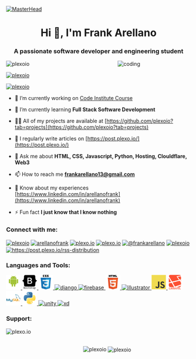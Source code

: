 [![MasterHead](https://nft.plexo.io/bannergithub.png)](https://plexo.io)
<h1 align="center">Hi 👋, I'm Frank Arellano</h1>
<h3 align="center">A passionate software developer and engineering student</h3>
<img align="right" alt="coding" src="https://nft.plexo.io/github.gif" width="200">

<p align="left"> <img src="https://komarev.com/ghpvc/?username=plexoio&label=Profile%20views&color=0e75b6&style=flat" alt="plexoio" /> </p>

<p align="left"> <a href="https://github.com/ryo-ma/github-profile-trophy"><img src="https://github-profile-trophy.vercel.app/?username=plexoio" alt="plexoio" /></a> </p>

<p align="left"> <a href="https://twitter.com/plexoio" target="blank"><img src="https://img.shields.io/twitter/follow/plexoio?logo=twitter&style=for-the-badge" alt="plexoio" /></a> </p>

- 🔭 I’m currently working on [Code Institute Course](https://github.com/users/plexoio/projects/4)

- 🌱 I’m currently learning **Full Stack Software Development**

- 👨‍💻 All of my projects are available at [https://github.com/plexoio?tab=projects](https://github.com/plexoio?tab=projects)

- 📝 I regularly write articles on [https://post.plexo.io/](https://post.plexo.io/)

- 💬 Ask me about **HTML, CSS, Javascript, Python, Hosting, Clouldflare, Web3**

- 📫 How to reach me **frankarellano13@gmail.com**

- 📄 Know about my experiences [https://www.linkedin.com/in/arellanofrank](https://www.linkedin.com/in/arellanofrank)

- ⚡ Fun fact **I just know that I know nothing**

<h3 align="left">Connect with me:</h3>
<p align="left">
<a href="https://twitter.com/plexoio" target="blank"><img align="center" src="https://raw.githubusercontent.com/rahuldkjain/github-profile-readme-generator/master/src/images/icons/Social/twitter.svg" alt="plexoio" height="30" width="40" /></a>
<a href="https://linkedin.com/in/arellanofrank" target="blank"><img align="center" src="https://raw.githubusercontent.com/rahuldkjain/github-profile-readme-generator/master/src/images/icons/Social/linked-in-alt.svg" alt="arellanofrank" height="30" width="40" /></a>
<a href="https://fb.com/plexo.io" target="blank"><img align="center" src="https://raw.githubusercontent.com/rahuldkjain/github-profile-readme-generator/master/src/images/icons/Social/facebook.svg" alt="plexo.io" height="30" width="40" /></a>
<a href="https://instagram.com/plexo.io" target="blank"><img align="center" src="https://raw.githubusercontent.com/rahuldkjain/github-profile-readme-generator/master/src/images/icons/Social/instagram.svg" alt="plexo.io" height="30" width="40" /></a>
<a href="https://medium.com/@frankarellano" target="blank"><img align="center" src="https://raw.githubusercontent.com/rahuldkjain/github-profile-readme-generator/master/src/images/icons/Social/medium.svg" alt="@frankarellano" height="30" width="40" /></a>
<a href="https://www.youtube.com/c/plexoio" target="blank"><img align="center" src="https://raw.githubusercontent.com/rahuldkjain/github-profile-readme-generator/master/src/images/icons/Social/youtube.svg" alt="plexoio" height="30" width="40" /></a>
<a href="/https://post.plexo.io/rss-distribution" target="blank"><img align="center" src="https://raw.githubusercontent.com/rahuldkjain/github-profile-readme-generator/master/src/images/icons/Social/rss.svg" alt="https://post.plexo.io/rss-distribution" height="30" width="40" /></a>
</p>

<h3 align="left">Languages and Tools:</h3>
<p align="left"> <a href="https://developer.android.com" target="_blank" rel="noreferrer"> <img src="https://raw.githubusercontent.com/devicons/devicon/master/icons/android/android-original-wordmark.svg" alt="android" width="40" height="40"/> </a> <a href="https://getbootstrap.com" target="_blank" rel="noreferrer"> <img src="https://raw.githubusercontent.com/devicons/devicon/master/icons/bootstrap/bootstrap-plain-wordmark.svg" alt="bootstrap" width="40" height="40"/> </a> <a href="https://www.w3schools.com/css/" target="_blank" rel="noreferrer"> <img src="https://raw.githubusercontent.com/devicons/devicon/master/icons/css3/css3-original-wordmark.svg" alt="css3" width="40" height="40"/> </a> <a href="https://www.djangoproject.com/" target="_blank" rel="noreferrer"> <img src="https://cdn.worldvectorlogo.com/logos/django.svg" alt="django" width="40" height="40"/> </a> <a href="https://firebase.google.com/" target="_blank" rel="noreferrer"> <img src="https://www.vectorlogo.zone/logos/firebase/firebase-icon.svg" alt="firebase" width="40" height="40"/> </a> <a href="https://www.w3.org/html/" target="_blank" rel="noreferrer"> <img src="https://raw.githubusercontent.com/devicons/devicon/master/icons/html5/html5-original-wordmark.svg" alt="html5" width="40" height="40"/> </a> <a href="https://www.adobe.com/in/products/illustrator.html" target="_blank" rel="noreferrer"> <img src="https://www.vectorlogo.zone/logos/adobe_illustrator/adobe_illustrator-icon.svg" alt="illustrator" width="40" height="40"/> </a> <a href="https://developer.mozilla.org/en-US/docs/Web/JavaScript" target="_blank" rel="noreferrer"> <img src="https://raw.githubusercontent.com/devicons/devicon/master/icons/javascript/javascript-original.svg" alt="javascript" width="40" height="40"/> </a> <a href="https://laravel.com/" target="_blank" rel="noreferrer"> <img src="https://raw.githubusercontent.com/devicons/devicon/master/icons/laravel/laravel-plain-wordmark.svg" alt="laravel" width="40" height="40"/> </a> <a href="https://www.mysql.com/" target="_blank" rel="noreferrer"> <img src="https://raw.githubusercontent.com/devicons/devicon/master/icons/mysql/mysql-original-wordmark.svg" alt="mysql" width="40" height="40"/> </a> <a href="https://www.python.org" target="_blank" rel="noreferrer"> <img src="https://raw.githubusercontent.com/devicons/devicon/master/icons/python/python-original.svg" alt="python" width="40" height="40"/> </a> <a href="https://unity.com/" target="_blank" rel="noreferrer"> <img src="https://www.vectorlogo.zone/logos/unity3d/unity3d-icon.svg" alt="unity" width="40" height="40"/> </a> <a href="https://www.adobe.com/products/xd.html" target="_blank" rel="noreferrer"> <img src="https://cdn.worldvectorlogo.com/logos/adobe-xd.svg" alt="xd" width="40" height="40"/> </a> </p>

<h3 align="left">Support:</h3>
<p><a href="https://www.buymeacoffee.com/plexo.io"> <img align="left" src="https://cdn.buymeacoffee.com/buttons/v2/default-yellow.png" height="50" width="210" alt="plexo.io" /></a></p><br><br>

<p><img align="left" src="https://github-readme-stats.vercel.app/api/top-langs?username=plexoio&show_icons=true&locale=en&layout=compact" alt="plexoio" /></p>

<p>&nbsp;<img align="center" src="https://github-readme-stats.vercel.app/api?username=plexoio&show_icons=true&locale=en" alt="plexoio" /></p>
